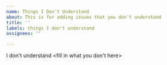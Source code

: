 ```yaml
---
name: Things I Don't Understand
about: This is for adding issues that you don't understand
title: ''
labels: things I don't understand
assignees: ''

---
```


I don't understand <fill in what you don't here>
